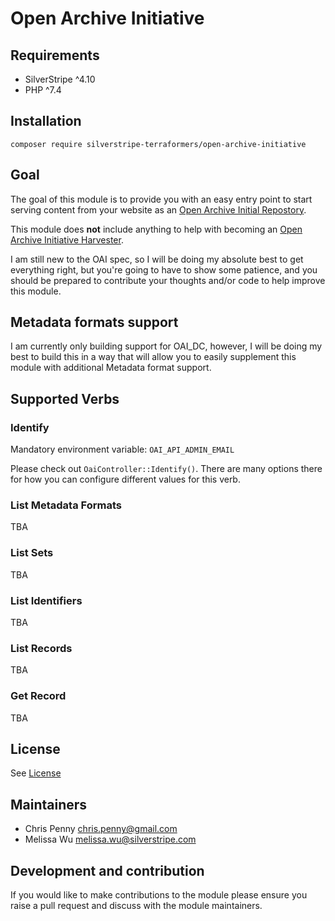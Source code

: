 # Open Archive Initiative

## Requirements

* SilverStripe ^4.10
* PHP ^7.4

## Installation

```
composer require silverstripe-terraformers/open-archive-initiative
```

## Goal

The goal of this module is to provide you with an easy entry point to start serving content from your website as an
[Open Archive Initial Repostory](http://www.openarchives.org/OAI/openarchivesprotocol.html#Repository).

This module does **not** include anything to help with becoming an
[Open Archive Initiative Harvester](http://www.openarchives.org/OAI/openarchivesprotocol.html#harvester).

I am still new to the OAI spec, so I will be doing my absolute best to get everything right, but you're going to have
to show some patience, and you should be prepared to contribute your thoughts and/or code to help improve this module.

## Metadata formats support

I am currently only building support for OAI_DC, however, I will be doing my best to build this in a way that will allow
you to easily supplement this module with additional Metadata format support.

## Supported Verbs

### Identify

Mandatory environment variable: `OAI_API_ADMIN_EMAIL`

Please check out `OaiController::Identify()`. There are many options there for how you can configure different values
for this verb.

### List Metadata Formats

TBA

### List Sets

TBA

### List Identifiers

TBA

### List Records

TBA

### Get Record

TBA

## License

See [License](license.md)

## Maintainers

* Chris Penny <chris.penny@gmail.com>
* Melissa Wu <melissa.wu@silverstripe.com>

## Development and contribution

If you would like to make contributions to the module please ensure you raise a pull request and discuss with the module
maintainers.
